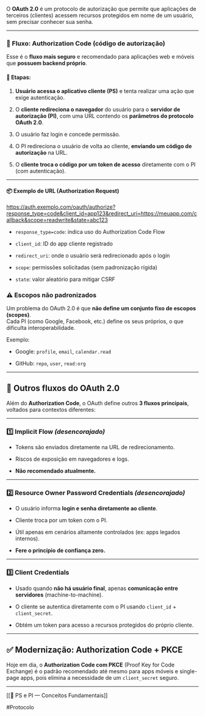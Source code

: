 O **OAuth 2.0** é um protocolo de autorização que permite que aplicações de terceiros (clientes) acessem recursos protegidos em nome de um usuário, sem precisar conhecer sua senha.

---

### 🔄 Fluxo: Authorization Code (código de autorização)

Esse é o **fluxo mais seguro** e recomendado para aplicações web e móveis que **possuem backend próprio**.

#### 🔁 Etapas:

1. **Usuário acessa o aplicativo cliente (PS)** e tenta realizar uma ação que exige autenticação.
    
2. O **cliente redireciona o navegador** do usuário para o **servidor de autorização (PI)**, com uma URL contendo os **parâmetros do protocolo OAuth 2.0**.
    
3. O usuário faz login e concede permissão.
    
4. O PI redireciona o usuário de volta ao cliente, **enviando um código de autorização** na URL.
    
5. O **cliente troca o código por um token de acesso** diretamente com o PI (com autenticação).
    

---

#### 📦 Exemplo de URL (Authorization Request)

https://auth.exemplo.com/oauth/authorize?response_type=code&client_id=app123&redirect_uri=https://meuapp.com/callback&scope=readwrite&state=abc123

- `response_type=code`: indica uso do Authorization Code Flow
    
- `client_id`: ID do app cliente registrado
    
- `redirect_uri`: onde o usuário será redirecionado após o login
    
- `scope`: permissões solicitadas (sem padronização rígida)
    
- `state`: valor aleatório para mitigar CSRF

### ⚠️ Escopos não padronizados

Um problema do OAuth 2.0 é que **não define um conjunto fixo de escopos (scopes)**.  
Cada PI (como Google, Facebook, etc.) define os seus próprios, o que dificulta interoperabilidade.

Exemplo:

- Google: `profile`, `email`, `calendar.read`
    
- GitHub: `repo`, `user`, `read:org`
    

---

## 🧭 Outros fluxos do OAuth 2.0

Além do **Authorization Code**, o OAuth define outros **3 fluxos principais**, voltados para contextos diferentes:

---

### 1️⃣ Implicit Flow _(desencorajado)_

- Tokens são enviados diretamente na URL de redirecionamento.
    
- Riscos de exposição em navegadores e logs.
    
- **Não recomendado atualmente.**
    

---

### 2️⃣ Resource Owner Password Credentials _(desencorajado)_

- O usuário informa **login e senha diretamente ao cliente**.
    
- Cliente troca por um token com o PI.
    
- Útil apenas em cenários altamente controlados (ex: apps legados internos).
    
- **Fere o princípio de confiança zero.**
    

---

### 3️⃣ Client Credentials

- Usado quando **não há usuário final**, apenas **comunicação entre servidores** (machine-to-machine).
    
- O cliente se autentica diretamente com o PI usando `client_id` + `client_secret`.
    
- Obtém um token para acesso a recursos protegidos do próprio cliente.
    

---

## ✅ Modernização: Authorization Code + PKCE

Hoje em dia, o **Authorization Code com PKCE** (Proof Key for Code Exchange) é o padrão recomendado até mesmo para apps móveis e single-page apps, pois elimina a necessidade de um `client_secret` seguro.

---

[[🧾 PS e PI — Conceitos Fundamentais]]

#Protocolo 